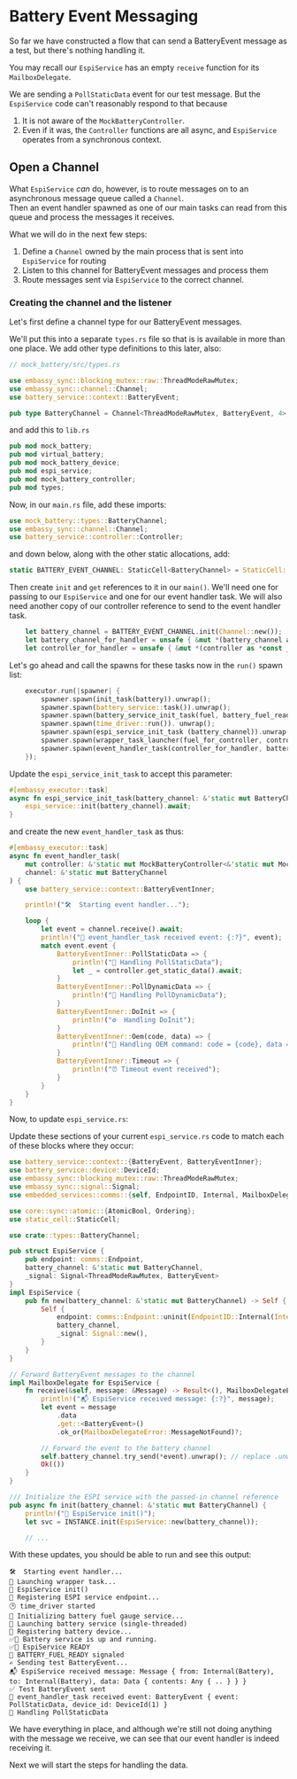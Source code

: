 # Battery Event Messaging

So far we have constructed a flow that can send a BatteryEvent message as a test, but there's nothing handling it.

You may recall our `EspiService` has an empty `receive` function for its `MailboxDelegate`.

We are sending a `PollStaticData` event for our test message.  But the `EspiService` code can't reasonably respond to that because

1. It is not aware of the `MockBatteryController`.
2. Even if it was, the `Controller` functions are all async, and `EspiService` operates from a synchronous context.

## Open a Channel

What `EspiService` _can_ do, however, is to route messages on to an asynchronous message queue called a `Channel`.  
Then an event handler spawned as one of our main tasks can read from this queue and process the messages it receives.


What we will do in the next few steps:

1. Define a `Channel` owned by the main process that is sent into `EspiService` for routing
2. Listen to this channel for BatteryEvent messages and process them
3. Route messages sent via `EspiService` to the correct channel.

### Creating the channel and the listener

Let's first define a channel type for our BatteryEvent messages.

We'll put this into a separate `types.rs` file so that is is available in more than one place. We add other type definitions to this later, also:

```rust
// mock_battery/src/types.rs

use embassy_sync::blocking_mutex::raw::ThreadModeRawMutex;
use embassy_sync::channel::Channel;
use battery_service::context::BatteryEvent;

pub type BatteryChannel = Channel<ThreadModeRawMutex, BatteryEvent, 4>;
```
and add this to `lib.rs`

```rust
pub mod mock_battery;
pub mod virtual_battery;
pub mod mock_battery_device;
pub mod espi_service;
pub mod mock_battery_controller;
pub mod types;
```

Now, in our `main.rs` file, add these imports:

```rust
use mock_battery::types::BatteryChannel;
use embassy_sync::channel::Channel;
use battery_service::controller::Controller;
```

and down below, along with the other static allocations, add:
```rust
static BATTERY_EVENT_CHANNEL: StaticCell<BatteryChannel> = StaticCell::new();
```

Then create `init` and `get` references to it in our `main()`. 
We'll need one for passing to our `EspiService` and one for our event handler task.
We will also need another copy of our controller reference to send to the event handler task.

```rust
    let battery_channel = BATTERY_EVENT_CHANNEL.init(Channel::new());
    let battery_channel_for_handler = unsafe { &mut *(battery_channel as *const _ as *mut _) };
    let controller_for_handler = unsafe { &mut *(controller as *const _ as *mut _) };
```
Let's go ahead and call the spawns for these tasks now in the `run()` spawn list:
```rust
    executor.run(|spawner| {
        spawner.spawn(init_task(battery)).unwrap();
        spawner.spawn(battery_service::task()).unwrap();
        spawner.spawn(battery_service_init_task(fuel, battery_fuel_ready)).unwrap();
        spawner.spawn(time_driver::run()). unwrap();
        spawner.spawn(espi_service_init_task (battery_channel)).unwrap();
        spawner.spawn(wrapper_task_launcher(fuel_for_controller, controller, battery_fuel_ready, spawner)).unwrap();
        spawner.spawn(event_handler_task(controller_for_handler, battery_channel_for_handler)).unwrap();
    });

```

Update the `espi_service_init_task` to accept this parameter:
```rust
#[embassy_executor::task]
async fn espi_service_init_task(battery_channel: &'static mut BatteryChannel) {
    espi_service::init(battery_channel).await;
}
```
and create the new `event_handler_task` as thus:
```rust
#[embassy_executor::task]
async fn event_handler_task(
    mut controller: &'static mut MockBatteryController<&'static mut MockBattery>,
    channel: &'static mut BatteryChannel
) {
    use battery_service::context::BatteryEventInner;

    println!("🛠️  Starting event handler...");

    loop {
        let event = channel.receive().await;
        println!("🔔 event_handler_task received event: {:?}", event);
        match event.event {
            BatteryEventInner::PollStaticData => {
                println!("🔄 Handling PollStaticData");
                let _ = controller.get_static_data().await;
            }
            BatteryEventInner::PollDynamicData => {
                println!("🔄 Handling PollDynamicData");
            }
            BatteryEventInner::DoInit => {
                println!("⚙️  Handling DoInit");
            }
            BatteryEventInner::Oem(code, data) => {
                println!("🧩 Handling OEM command: code = {code}, data = {:?}", data);
            }
            BatteryEventInner::Timeout => {
                println!("⏰ Timeout event received");
            }
        }
    }
}
```


Now, to update `espi_service.rs`:

Update these sections of your current `espi_service.rs` code to match each of these blocks where they occur:

```rust
use battery_service::context::{BatteryEvent, BatteryEventInner};
use battery_service::device::DeviceId;
use embassy_sync::blocking_mutex::raw::ThreadModeRawMutex;
use embassy_sync::signal::Signal;
use embedded_services::comms::{self, EndpointID, Internal, MailboxDelegate, MailboxDelegateError, Message};

use core::sync::atomic::{AtomicBool, Ordering};
use static_cell::StaticCell;

use crate::types::BatteryChannel;

pub struct EspiService {
    pub endpoint: comms::Endpoint,
    battery_channel: &'static mut BatteryChannel,
    _signal: Signal<ThreadModeRawMutex, BatteryEvent>
}
impl EspiService {
    pub fn new(battery_channel: &'static mut BatteryChannel) -> Self {
        Self {
            endpoint: comms::Endpoint::uninit(EndpointID::Internal(Internal::Battery)),
            battery_channel,
            _signal: Signal::new(),
        }
    }
}

// Forward BatteryEvent messages to the channel
impl MailboxDelegate for EspiService {
    fn receive(&self, message: &Message) -> Result<(), MailboxDelegateError> {
        println!("📬 EspiService received message: {:?}", message);
        let event = message
            .data
            .get::<BatteryEvent>()
            .ok_or(MailboxDelegateError::MessageNotFound)?;

        // Forward the event to the battery channel    
        self.battery_channel.try_send(*event).unwrap(); // replace .unwrap() with proper error handling if desired
        Ok(())
    }
}

/// Initialize the ESPI service with the passed-in channel reference
pub async fn init(battery_channel: &'static mut BatteryChannel) {
    println!("🔌 EspiService init()");
    let svc = INSTANCE.init(EspiService::new(battery_channel));

    // ...

```
With these updates, you should be able to run and see this output:

```
🛠️  Starting event handler...
🔄 Launching wrapper task...
🔌 EspiService init()
🧩 Registering ESPI service endpoint...
🕒 time_driver started
🔌 Initializing battery fuel gauge service...
🔋 Launching battery service (single-threaded)
🧩 Registering battery device...
✅🔋 Battery service is up and running.
✅🔌 EspiService READY
🔔 BATTERY_FUEL_READY signaled
✍ Sending test BatteryEvent...
📬 EspiService received message: Message { from: Internal(Battery), to: Internal(Battery), data: Data { contents: Any { .. } } }
✅ Test BatteryEvent sent
🔔 event_handler_task received event: BatteryEvent { event: PollStaticData, device_id: DeviceId(1) }
🔄 Handling PollStaticData
```

We have everything in place, and although we're still not doing anything with the message we receive, we can see that our event handler is indeed receiving it.

Next we will start the steps for handling the data.